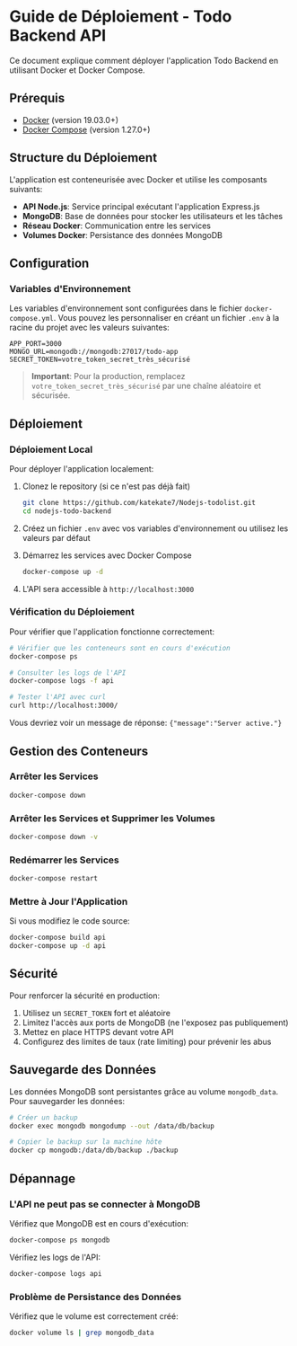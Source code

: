 # Guide de Déploiement - Todo Backend API

Ce document explique comment déployer l'application Todo Backend en utilisant Docker et Docker Compose.

## Prérequis

- [Docker](https://docs.docker.com/get-docker/) (version 19.03.0+)
- [Docker Compose](https://docs.docker.com/compose/install/) (version 1.27.0+)

## Structure du Déploiement

L'application est conteneurisée avec Docker et utilise les composants suivants:

- **API Node.js**: Service principal exécutant l'application Express.js
- **MongoDB**: Base de données pour stocker les utilisateurs et les tâches
- **Réseau Docker**: Communication entre les services
- **Volumes Docker**: Persistance des données MongoDB

## Configuration

### Variables d'Environnement

Les variables d'environnement sont configurées dans le fichier `docker-compose.yml`. Vous pouvez les personnaliser en créant un fichier `.env` à la racine du projet avec les valeurs suivantes:

```
APP_PORT=3000
MONGO_URL=mongodb://mongodb:27017/todo-app
SECRET_TOKEN=votre_token_secret_très_sécurisé
```

> **Important**: Pour la production, remplacez `votre_token_secret_très_sécurisé` par une chaîne aléatoire et sécurisée.

## Déploiement

### Déploiement Local

Pour déployer l'application localement:

1. Clonez le repository (si ce n'est pas déjà fait)
   ```bash
   git clone https://github.com/katekate7/Nodejs-todolist.git
   cd nodejs-todo-backend
   ```

2. Créez un fichier `.env` avec vos variables d'environnement ou utilisez les valeurs par défaut

3. Démarrez les services avec Docker Compose
   ```bash
   docker-compose up -d
   ```

4. L'API sera accessible à `http://localhost:3000`

### Vérification du Déploiement

Pour vérifier que l'application fonctionne correctement:

```bash
# Vérifier que les conteneurs sont en cours d'exécution
docker-compose ps

# Consulter les logs de l'API
docker-compose logs -f api

# Tester l'API avec curl
curl http://localhost:3000/
```

Vous devriez voir un message de réponse: `{"message":"Server active."}`

## Gestion des Conteneurs

### Arrêter les Services

```bash
docker-compose down
```

### Arrêter les Services et Supprimer les Volumes

```bash
docker-compose down -v
```

### Redémarrer les Services

```bash
docker-compose restart
```

### Mettre à Jour l'Application

Si vous modifiez le code source:

```bash
docker-compose build api
docker-compose up -d api
```

## Sécurité

Pour renforcer la sécurité en production:

1. Utilisez un `SECRET_TOKEN` fort et aléatoire
2. Limitez l'accès aux ports de MongoDB (ne l'exposez pas publiquement)
3. Mettez en place HTTPS devant votre API
4. Configurez des limites de taux (rate limiting) pour prévenir les abus

## Sauvegarde des Données

Les données MongoDB sont persistantes grâce au volume `mongodb_data`. Pour sauvegarder les données:

```bash
# Créer un backup
docker exec mongodb mongodump --out /data/db/backup

# Copier le backup sur la machine hôte
docker cp mongodb:/data/db/backup ./backup
```

## Dépannage

### L'API ne peut pas se connecter à MongoDB

Vérifiez que MongoDB est en cours d'exécution:
```bash
docker-compose ps mongodb
```

Vérifiez les logs de l'API:
```bash
docker-compose logs api
```

### Problème de Persistance des Données

Vérifiez que le volume est correctement créé:
```bash
docker volume ls | grep mongodb_data
```
